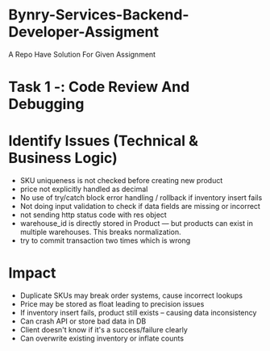 # Bynry-Services-Backend-Developer-Assigment
A Repo Have Solution For Given Assignment

# Task 1 -: Code Review And Debugging

# Identify Issues (Technical & Business Logic)
- 	SKU uniqueness is not checked before creating new product
- 	price not explicitly handled as decimal
-   No use of try/catch block error handling / rollback if inventory insert fails
-   Not doing input validation to check if data fields are missing or incorrect
-   not sending http status code with res object
-   warehouse_id is directly stored in Product — but products can exist in multiple warehouses. This breaks normalization.
-   try to commit transaction two times which is wrong

# Impact
- 	Duplicate SKUs may break order systems, cause incorrect lookups
- 	Price may be stored as float leading to precision issues
- 	If inventory insert fails, product still exists – causing data inconsistency
- 	Can crash API or store bad data in DB
-   Client doesn't know if it's a success/failure clearly
-   Can overwrite existing inventory or inflate counts


